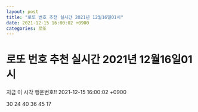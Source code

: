 ```yaml
---
layout: post
title: "로또 번호 추천 실시간 2021년 12월16일01시"
date: 2021-12-15 16:00:02 +0900
categories: 로또
---
```


# 로또 번호 추천 실시간 2021년 12월16일01시

지금 이 시각 행운번호!! 2021-12-15 16:00:02 +0900

 30  24  40  36  45  17 

